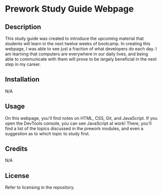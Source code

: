 # Prework Study Guide Webpage

## Description

This study guide was created to introduce the upcoming material that students will learn in the next twelve weeks of bootcamp. In creating this webpage, I was able to see just a fraction of what developers do each day. I am learning that computers are everywhere in our daily lives, and being able to communicate with them will prove to be largely beneficial in the next step in my career.

## Installation

N/A

## Usage

On this webpage, you'll find notes on HTML, CSS, Git, and JavaScript. If you open the DevTools console, you can see JavaScript at work! There, you'll find a list of the topics discussed in the prework modules, and even a suggestion as to which topic to study first.

## Credits

N/A

## License

Refer to licensing in the repository.